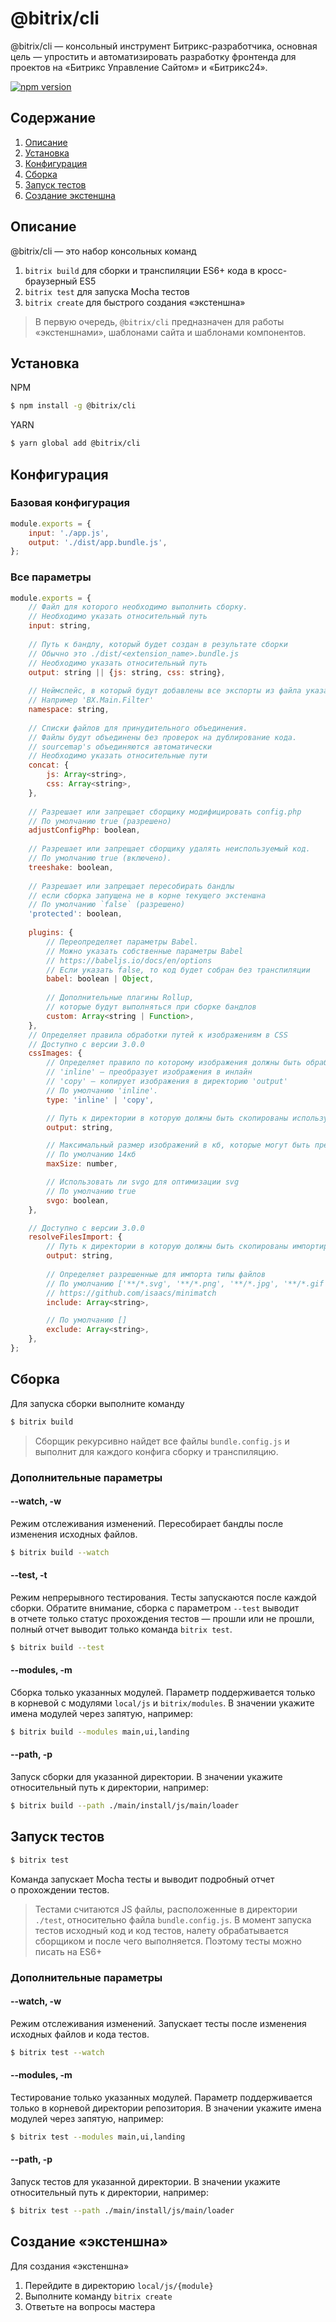 # @bitrix/cli 
@bitrix/cli&nbsp;— консольный инструмент Битрикс-разработчика, 
основная цель&nbsp;— упростить и&nbsp;автоматизировать разработку фронтенда для 
проектов на&nbsp;«Битрикс Управление Сайтом» и&nbsp;«Битрикс24».

[![npm version](https://badge.fury.io/js/%40bitrix%2Fcli.svg)](https://badge.fury.io/js/%40bitrix%2Fcli)


## Содержание
1. [Описание](#introduction)
2. [Установка](#install)
3. [Конфигурация](#config)
4. [Сборка](#build)
5. [Запуск тестов](#test)
6. [Создание экстеншна](#create)

<h2 id="introduction">Описание</h2>

@bitrix/cli&nbsp;— это набор консольных команд 
1. `bitrix build` для сборки и&nbsp;транспиляции ES6+ кода в&nbsp;кросс-браузерный ES5
2. `bitrix test` для запуска Mocha тестов
3. `bitrix create` для быстрого создания «экстеншна»

> В&nbsp;первую очередь, `@bitrix/cli` предназначен для работы «экстеншнами», 
шаблонами сайта и&nbsp;шаблонами компонентов. 


<h2 id="install">Установка</h2>

NPM
```bash
$ npm install -g @bitrix/cli
```

YARN
```bash
$ yarn global add @bitrix/cli
```

<h2 id="config">Конфигурация</h2>

### Базовая конфигурация 
```javascript
module.exports = {
	input: './app.js', 
	output: './dist/app.bundle.js',
};
```

### Все параметры 
```javascript
module.exports = {
	// Файл для которого необходимо выполнить сборку. 
	// Необходимо указать относительный путь 
	input: string, 
	
	// Путь к бандлу, который будет создан в результате сборки 
	// Обычно это ./dist/<extension_name>.bundle.js
	// Необходимо указать относительный путь 
	output: string || {js: string, css: string},
	
	// Неймспейс, в который будут добавлены все экспорты из файла указанного в input
	// Например 'BX.Main.Filter'
	namespace: string,
	
	// Списки файлов для принудительного объединения. 
	// Файлы будут объединены без проверок на дублирование кода. 
	// sourcemap's объединяются автоматически 
	// Необходимо указать относительные пути
	concat: {
		js: Array<string>,
		css: Array<string>,
	},
	
	// Разрешает или запрещает сборщику модифицировать config.php
	// По умолчанию true (разрешено)
	adjustConfigPhp: boolean,
	
	// Разрешает или запрещает сборщику удалять неиспользуемый код. 
	// По умолчанию true (включено).
	treeshake: boolean,
	
	// Разрешает или запрещает пересобирать бандлы 
	// если сборка запущена не в корне текущего экстеншна 
	// По умолчанию `false` (разрешено)
	'protected': boolean,
	
	plugins: {
		// Переопределяет параметры Babel.
		// Можно указать собственные параметры Babel
		// https://babeljs.io/docs/en/options
		// Если указать false, то код будет собран без транспиляции
		babel: boolean | Object,
		
		// Дополнительные плагины Rollup, 
		// которые будут выполняться при сборке бандлов 
		custom: Array<string | Function>,
	},
    // Определяет правила обработки путей к изображениям в CSS
    // Доступно с версии 3.0.0
    cssImages: {
        // Определяет правило по которому изображения должны быть обработаны
        // 'inline' — преобразует изображения в инлайн 
        // 'copy' — копирует изображения в директорию 'output'
        // По умолчанию 'inline'.
        type: 'inline' | 'copy', 

        // Путь к директории в которую должны быть скопированы используемые изображения 
        output: string,

        // Максимальный размер изображений в кб, которые могут быть преобразованы в инлайн
        // По умолчанию 14кб
        maxSize: number,

        // Использовать ли svgo для оптимизации svg 
        // По умолчанию true 
        svgo: boolean, 
    },

    // Доступно с версии 3.0.0
    resolveFilesImport: {
        // Путь к директории в которую должны быть скопированы импортированные изображения 
        output: string,
        
        // Определяет разрешенные для импорта типы файлов
        // По умолчанию ['**/*.svg', '**/*.png', '**/*.jpg', '**/*.gif']
        // https://github.com/isaacs/minimatch
        include: Array<string>,

        // По умолчанию []
        exclude: Array<string>,
    },   
};
```

<h2 id="build">Сборка</h2>

Для запуска сборки выполните команду 
```bash
$ bitrix build
```
> Сборщик рекурсивно найдет все файлы `bundle.config.js` и выполнит 
для каждого конфига сборку и транспиляцию. 

### Дополнительные параметры 

#### --watch, -w
Режим отслеживания изменений. Пересобирает бандлы после изменения исходных файлов.
```bash
$ bitrix build --watch
```

#### --test, -t
Режим непрерывного тестирования. Тесты запускаются после каждой сборки.
Обратите внимание, сборка с&nbsp;параметром `--test` выводит в&nbsp;отчете только статус прохождения 
тестов&nbsp;— прошли или не&nbsp;прошли, полный отчет выводит только команда `bitrix test`.
```bash
$ bitrix build --test
```

#### --modules, -m
Сборка только указанных модулей. Параметр поддерживается только в&nbsp;корневой c&nbsp;модулями `local/js` и `bitrix/modules`. 
В&nbsp;значении укажите имена модулей через запятую, например:
```bash
$ bitrix build --modules main,ui,landing
```

#### --path, -p
Запуск сборки для указанной директории. В&nbsp;значении укажите относительный путь к&nbsp;директории, 
например:
```bash
$ bitrix build --path ./main/install/js/main/loader
```


<h2 id="tests">Запуск тестов</h2>  

```bash
$ bitrix test
```

Команда запускает Mocha тесты и&nbsp;выводит подробный отчет о&nbsp;прохождении тестов. 
> Тестами считаются&nbsp;JS файлы, расположенные в&nbsp;директории `./test`, 
  относительно файла `bundle.config.js`. В&nbsp;момент запуска тестов исходный код и&nbsp;код тестов, 
  налету обрабатывается сборщиком и&nbsp;после чего выполняется. Поэтому тесты можно писать на&nbsp;ES6+

### Дополнительные параметры 

#### --watch, -w
Режим отслеживания изменений. Запускает тесты после изменения исходных файлов и&nbsp;кода тестов.
```bash
$ bitrix test --watch
```

#### --modules, -m
Тестирование только указанных модулей. Параметр поддерживается только в 
корневой директории репозитория. В&nbsp;значении укажите имена модулей через запятую, 
например:
```bash
$ bitrix test --modules main,ui,landing
```

#### --path, -p
Запуск тестов для указанной директории. В&nbsp;значении укажите относительный путь к&nbsp;директории, 
например:
```bash
$ bitrix test --path ./main/install/js/main/loader
```

<h2 id="create">Создание «экстеншна»</h2>

Для создания «экстеншна»
1. Перейдите в директорию `local/js/{module}`
2. Выполните команду `bitrix create`
3. Ответьте на вопросы мастера
